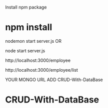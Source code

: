 Install npm package
# npm install


nodemon start server.js OR

node start server.js

http://localhost:3000/employee

http://localhost:3000/employee/list

YOUR MONGO URL ADD 
CRUD-With-DataBase
# CRUD-With-DataBase
